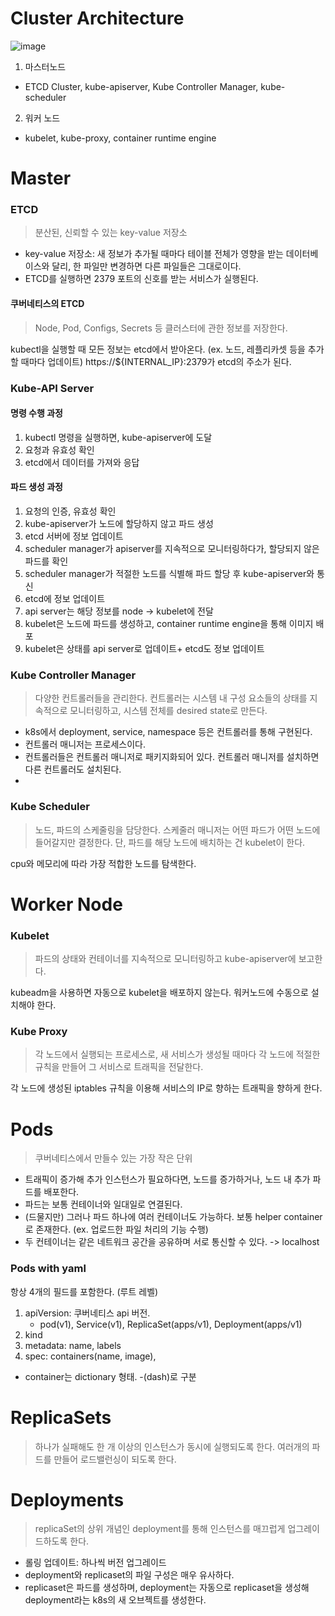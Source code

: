 # Cluster Architecture
![image](https://github.com/user-attachments/assets/53f0b9ae-4db3-4ede-bdab-ddc580b88132)

1. 마스터노드
- ETCD Cluster, kube-apiserver, Kube Controller Manager, kube-scheduler
2. 워커 노드
- kubelet, kube-proxy, container runtime engine



# Master
### ETCD 
> 분산된, 신뢰할 수 있는 key-value 저장소
- key-value 저장소: 새 정보가 추가될 때마다 테이블 전체가 영향을 받는 데이터베이스와 달리, 한 파일만 변경하면 다른 파일들은 그대로이다.
- ETCD를 실행하면 2379 포트의 신호를 받는 서비스가 실행된다.

#### 쿠버네티스의 ETCD
> Node, Pod, Configs, Secrets 등 클러스터에 관한 정보를 저장한다.

kubectl을 실행할 때 모든 정보는 etcd에서 받아온다. (ex. 노드, 레플리카셋 등을 추가할 때마다 업데이트)
https://${INTERNAL_IP}:2379가 etcd의 주소가 된다. 

### Kube-API Server
#### 명령 수행 과정
1. kubectl 명령을 실행하면, kube-apiserver에 도달
2. 요청과 유효성 확인
3. etcd에서 데이터를 가져와 응답

#### 파드 생성 과정
1. 요청의 인증, 유효성 확인
2. kube-apiserver가 노드에 할당하지 않고 파드 생성
3. etcd 서버에 정보 업데이트
4. scheduler manager가 apiserver를 지속적으로 모니터링하다가, 할당되지 않은 파드를 확인
5. scheduler manager가 적절한 노드를 식별해 파드 할당 후 kube-apiserver와 통신
6. etcd에 정보 업데이트
7. api server는 해당 정보를 node -> kubelet에 전달
8. kubelet은 노드에 파드를 생성하고, container runtime engine을 통해 이미지 배포
9. kubelet은 상태를 api server로 업데이트+ etcd도 정보 업데이트
    

### Kube Controller Manager
> 다양한 컨트롤러들을 관리한다. 컨트롤러는 시스템 내 구성 요소들의 상태를 지속적으로 모니터링하고, 시스템 전체를 desired state로 만든다. 

- k8s에서 deployment, service, namespace 등은 컨트롤러를 통해 구현된다.
- 컨트롤러 매니저는 프로세스이다. 
- 컨트롤러들은 컨트롤러 매니저로 패키지화되어 있다. 컨트롤러 매니저를 설치하면 다른 컨트롤러도 설치된다.  
- 

### Kube Scheduler
> 노드, 파드의 스케줄링을 담당한다.
> 스케줄러 매니저는 어떤 파드가 어떤 노드에 들어갈지만 결정한다. 단, 파드를 해당 노드에 배치하는 건 kubelet이 한다.

cpu와 메모리에 따라 가장 적합한 노드를 탐색한다. 


# Worker Node
### Kubelet
> 파드의 상태와 컨테이너를 지속적으로 모니터링하고 kube-apiserver에 보고한다.

kubeadm을 사용하면 자동으로 kubelet을 배포하지 않는다. 워커노드에 수동으로 설치해야 한다. 

### Kube Proxy
> 각 노드에서 실행되는 프로세스로, 새 서비스가 생성될 때마다 각 노드에 적절한 규칙을 만들어 그 서비스로 트래픽을 전달한다. 

각 노드에 생성된 iptables 규칙을 이용해 서비스의 IP로 향하는 트래픽을 향하게 한다. 


# Pods
> 쿠버네티스에서 만들수 있는 가장 작은 단위

- 트래픽이 증가해 추가 인스턴스가 필요하다면, 노드를 증가하거나, 노드 내 추가 파드를 배포한다. 
- 파드는 보통 컨테이너와 일대일로 연결된다.
- (드물지만) 그러나 파드 하나에 여러 컨테이너도 가능하다. 보통 helper container로 존재한다. (ex. 업로드한 파일 처리의 기능 수행)
- 두 컨테이너는 같은 네트워크 공간을 공유하며 서로 통신할 수 있다. -> localhost



### Pods with yaml
항상 4개의 필드를 포함한다. (루트 레벨)
1. apiVersion: 쿠버네티스 api 버전.
   - pod(v1), Service(v1), ReplicaSet(apps/v1), Deployment(apps/v1)
2. kind
3. metadata: name, labels
4. spec: containers(name, image), 
- container는 dictionary 형태. -(dash)로 구분

# ReplicaSets
> 하나가 실패해도 한 개 이상의 인스턴스가 동시에 실행되도록 한다.
> 여러개의 파드를 만들어 로드밸런싱이 되도록 한다.

# Deployments
> replicaSet의 상위 개념인 deployment를 통해 인스턴스를 매끄럽게 업그레이드하도록 한다.
> 

- 롤링 업데이트: 하나씩 버전 업그레이드
- deployment와 replicaset의 파일 구성은 매우 유사하다.
- replicaset은 파드를 생성하며, deployment는 자동으로 replicaset을 생성해 deployment라는 k8s의 새 오브젝트를 생성한다.
